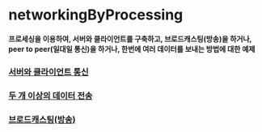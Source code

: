 # networkingByProcessing
#### 프로세싱을 이용하여, 서버와 클라이언트를 구축하고, 브로드캐스팅(방송)을 하거나, peer to peer(일대일 통신)을 하거나, 한번에 여러 데이터를 보내는 방법에 대한 예제  

### [서버와 클라이언트 통신](https://mtinet.github.io/serverAndClientByProcessing/)  
### [두 개 이상의 데이터 전송](https://mtinet.github.io/overDataTransportByProcessing/)  
### [브로드캐스팅(방송)](https://mtinet.github.io/broadcastingByProcessing/)  
